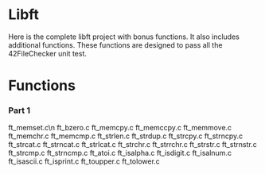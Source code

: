 # Libft
Here is the complete libft project with bonus functions. It also includes additional functions. These functions are designed to pass all the 42FileChecker unit test.

# Functions
### Part 1
ft_memset.c\n
ft_bzero.c
ft_memcpy.c
ft_memccpy.c
ft_memmove.c
ft_memchr.c
ft_memcmp.c
ft_strlen.c
ft_strdup.c
ft_strcpy.c
ft_strncpy.c
ft_strcat.c
ft_strncat.c
ft_strlcat.c
ft_strchr.c
ft_strrchr.c
ft_strstr.c
ft_strnstr.c
ft_strcmp.c
ft_strncmp.c
ft_atoi.c
ft_isalpha.c
ft_isdigit.c
ft_isalnum.c
ft_isascii.c
ft_isprint.c
ft_toupper.c
ft_tolower.c
